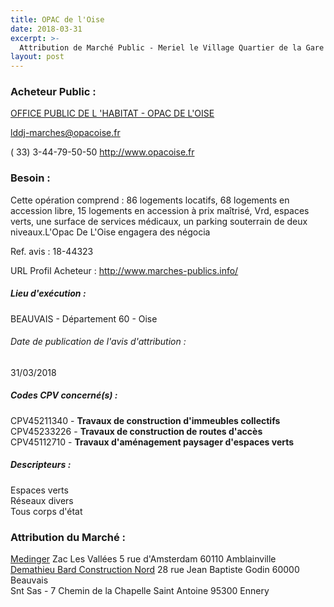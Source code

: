 ```yaml
---
title: OPAC de l'Oise
date: 2018-03-31
excerpt: >-
  Attribution de Marché Public - Meriel le Village Quartier de la Gare Construction de 169 logements collectifs
layout: post
---
```


### Acheteur Public : 
<a href="/acheteur-140/siren-780503918"> OFFICE PUBLIC DE L 'HABITAT - OPAC DE L'OISE</a><br/>



lddj-marches@opacoise.fr

( 33) 3-44-79-50-50
http://www.opacoise.fr
### Besoin :

Cette opération comprend : 86 logements locatifs, 68 logements en accession libre, 15 logements en accession à prix maîtrisé, Vrd, espaces verts, une surface de services médicaux, un parking souterrain de deux niveaux.L'Opac De L'Oise engagera des négocia

Ref. avis : 18-44323

URL Profil Acheteur : http://www.marches-publics.info/

##### Lieu d'exécution :

BEAUVAIS - Département 60 - Oise

###### Date de publication de l'avis d'attribution : 
31/03/2018

##### Codes CPV concerné(s) :
CPV45211340 - **Travaux de construction d'immeubles collectifs** <br/>
CPV45233226 - **Travaux de construction de routes d'accès** <br/>
CPV45112710 - **Travaux d'aménagement paysager d'espaces verts** <br/>

##### Descripteurs :
Espaces verts <br/>
Réseaux divers <br/>
Tous corps d'état <br/>

### Attribution du Marché :
<a href="/entreprise-573/siren-582150868"> Medinger</a>    Zac Les Vallées 5 rue d'Amsterdam 60110 Amblainville <br/>
<a href="/entreprise-565/siren-487734394"> Demathieu Bard Construction Nord</a>    28 rue Jean Baptiste Godin 60000 Beauvais <br/>
Snt Sas - 7 Chemin de la Chapelle Saint Antoine 95300 Ennery <br/>
